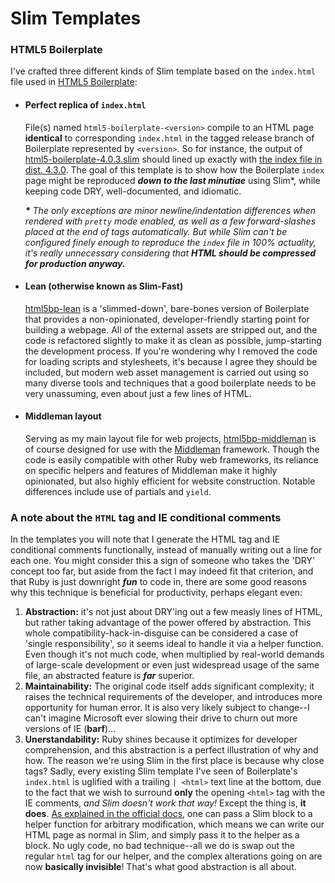 # Slim Templates

### HTML5 Boilerplate
I've crafted three different kinds of Slim template based on the `index.html` file used in [HTML5 Boilerplate][1]:

- #### Perfect replica of `index.html`

    File(s) named `html5-boilerplate-<version>` compile to an HTML page **identical** to corresponding `index.html` in the tagged release branch of Boilerplate represented by `<version>`. So for instance, the output of [html5-boilerplate-4.0.3.slim](html5-boilerplate-4.3.0.slim) should lined up exactly with [the index file in dist. 4.3.0][2]. The goal of this template is to show how the Boilerplate `index` page might be reproduced ***down to the last minutiae*** using Slim*, while keeping code DRY, well-documented, and idiomatic.

    ***\**** *The only exceptions are minor newline/indentation differences when rendered with `pretty` mode enabled, as well as a few forward-slashes placed at the end of tags automatically. But while Slim can't be configured finely enough to reproduce the `index` file in 100% actuality, it's really unnecessary considering that* ***HTML should be compressed for production anyway.***
    
- #### Lean (otherwise known as Slim-Fast)

    [html5bp-lean](html5bp-lean.slim) is a 'slimmed-down', bare-bones version of Boilerplate that provides a non-opinionated, developer-friendly starting point for building a webpage. All of the external assets are stripped out, and the code is refactored slightly to make it as clean as possible, jump-starting the development process. If you're wondering why I removed the code for loading scripts and stylesheets, it's because I agree they should be included, but modern web asset management is carried out using so many diverse tools and techniques that a good boilerplate needs to be very unassuming, even about just a few lines of HTML.
    
- #### Middleman layout

    Serving as my main layout file for web projects, [html5bp-middleman](layouts/html5bp-middleman.slim) is of course designed for use with the [Middleman][3] framework. Though the code is easily compatible with other Ruby web frameworks, its reliance on specific helpers and features of Middleman make it highly opinionated, but also highly efficient for website construction. Notable differences include use of partials and `yield`.

### A note about the `HTML` tag and IE conditional comments
In the templates you will note that I generate the HTML tag and IE conditional comments functionally, instead of manually writing out a line for each one. You might consider this a sign of someone who takes the 'DRY' concept too far, but aside from the fact I may indeed fit that criterion, and that Ruby is just downright ***fun*** to code in, there are some good reasons why this technique is beneficial for productivity, perhaps elegant even:

1. **Abstraction:** it's not just about DRY'ing out a few measly lines of HTML, but rather taking advantage of the power offered by abstraction. This whole compatibility-hack-in-disguise can be considered a case of 'single responsibility', so it seems ideal to handle it via a helper function. Even though it's not much code, when multiplied by real-world demands of large-scale development or even just widespread usage of the same file, an abstracted feature is ***far*** superior.
2. **Maintainability:** The original code itself adds significant complexity; it raises the technical requirements of the developer, and introduces more opportunity for human error. It is also very likely subject to change--I can't imagine Microsoft ever slowing their drive to churn out more versions of IE (**barf**)...
3. **Unerstandability:** Ruby shines because it optimizes for developer comprehension, and this abstraction is a perfect illustration of why and how. The reason we're using Slim in the first place is because why close tags? Sadly, every existing Slim template I've seen of Boilerplate's `index.html` is uglified with a trailing `| <html>` text line at the bottom, due to the fact that we wish to surround **only** the opening `<html>` tag with the IE comments, *and Slim doesn't work that way!* Except the thing is, **it does**. [As explained in the official docs][4], one can pass a Slim block to a helper function for arbitrary modification, which means we can write our HTML page as normal in Slim, and simply pass it to the helper as a block. No ugly code, no bad technique--all we do is swap out the regular `html` tag for our helper, and the complex alterations going on are now **basically invisible**! That's what good abstraction is all about.

[1]: https://github.com/h5bp/html5-boilerplate
[2]: https://github.com/h5bp/html5-boilerplate/blob/v4.3.0/index.html
[3]: http://middlemanapp.com/
[4]: https://github.com/slim-template/slim#helpers-capturing-and-includes